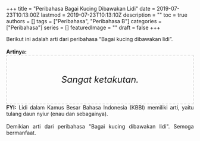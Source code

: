 +++
title = "Peribahasa Bagai Kucing Dibawakan Lidi"
date = 2019-07-23T10:13:00Z
lastmod = 2019-07-23T10:13:10Z
description = ""
toc = true
authors = []
tags = ["Peribahasa", "Peribahasa B"]
categories = ["Peribahasa"]
series = []
featuredImage = ""
draft = false
+++

<div dir="ltr" style="text-align: left;" trbidi="on"><div style="text-align: justify;">Berikut ini adalah arti dari peribahasa “Bagai kucing dibawakan lidi”.</div><br /><div style="text-align: justify;"><b>Artinya:</b></div><div style="border: 2px dashed #ddd; font-size: 24px; height: auto; margin: 0 auto; padding: 50px; text-align: center; width: auto;"><i>Sangat ketakutan.</i></div><div style="text-align: justify;"><b>FYI:</b> Lidi dalam Kamus Besar Bahasa Indonesia (KBBI) memiliki arti, yaitu tulang daun nyiur (enau dan sebagainya).<br /><br /></div><div style="text-align: justify;">Demikian arti dari peribahasa "Bagai kucing dibawakan lidi". Semoga bermanfaat.</div></div>

